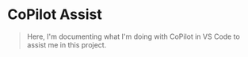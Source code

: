 # CoPilot Assist

> Here, I'm documenting what I'm doing with CoPilot in VS Code to assist me in this project.

